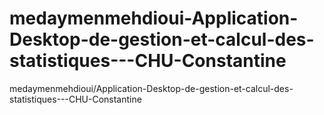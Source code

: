 # medaymenmehdioui-Application-Desktop-de-gestion-et-calcul-des-statistiques---CHU-Constantine
medaymenmehdioui/Application-Desktop-de-gestion-et-calcul-des-statistiques---CHU-Constantine
